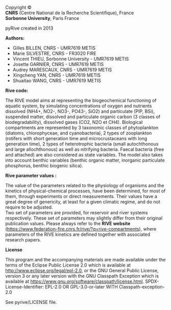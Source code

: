 Copyright ©   
**CNRS** (Centre National de la Recherche Scientifique), France  
**Sorbonne University**, Paris France

pyRive created in 2013

**Authors:**

- Gilles BILLEN, CNRS - UMR7619 METIS
- Marie SILVESTRE, CNRS - FR3020 FIRE
- Vincent THIEU, Sorbonne University - UMR7619 METIS
- Josette GARNIER, CNRS - UMR7619 METIS
- Audrey MARESCAUX, CNRS - UMR7619 METIS
- Xingcheng YAN, CNRS - UMR7619 METIS
- Shuaitao WANG, CNRS - UMR7619 METIS

**Rive code:**

The RIVE model aims at representing the biogeochemical functioning of 
aquatic system, by simulating concentrations of oxygen and nutrients 
dissolved (NH4+, NO2-, NO3-, PO43-, SiO2) and particulate (PIP, BSi), 
suspended matter, dissolved and particulate organic carbon (3 classes 
of biodegradability), dissolved gases (CO2, N2O et CH4). Biological 
compartments are represented by 3 taxonomic classes of phytoplankton 
(diatoms, chlorophyceae, and cyanobacteria), 2 types of zooplankton 
(rotifers with short generation time and microcrustaceans with long 
generation time), 2 types of heterotrophic bacteria (small autochthonous 
and large allochthonous) as well as nitrifying bacteria. Faecal bacteria 
(free and attached) are also considered as state variables. The model also
 takes into account benthic variables (benthic organic matter, inorganic 
 particulate phosphorus, benthic biogenic silica).

**Rive parameter values :**

The value of the parameters related to the physiology of organisms and the
kinetics of physical-chemical processes, have been determined, for most of
them, through experiments or direct measurements. Their values have a great
degree of genericity, at least for a given climatic regime, and do not require
to be adjusted.  
Two set of parameters are provided, for reservoir and river systems respectively.
These set of parameters may slightly differ from their original publication values. 
Please always refer to the **RIVE website** (https://www.federation-fire.cnrs.fr/rive/?q=rive-compartments),
where parameters of the RIVE kinetics are defined together with associated research
papers.

**License**  

This program and the accompanying materials are made available under the
terms of the Eclipse Public License 2.0 which is available at
http://www.eclipse.org/legal/epl-2.0, or the GNU General Public License,
version 3 or any later version with the GNU Classpath Exception which is available
at https://www.gnu.org/software/classpath/license.html.
SPDX-License-Identifier: EPL-2.0 OR GPL-3.0-or-later WITH Classpath-exception-2.0

See pyrive/LICENSE file.
